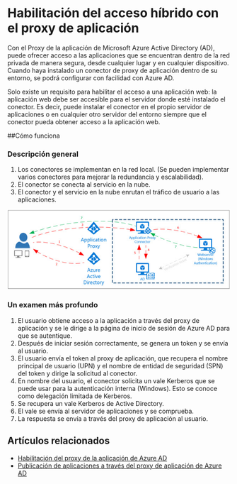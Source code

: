 <properties
	pageTitle="Habilitación del acceso híbrido con el proxy de aplicación| Microsoft Azure"
	description="Habilite el acceso a aplicaciones que se ejecutan dentro de su red privada desde fuera de la red mediante Azure Active Directory."
	services="active-directory"
	documentationCenter=""
	authors="femila"
	manager="stevenpo"
	editor=""/>

<tags
	ms.service="active-directory"
	ms.workload="identity"
	ms.tgt_pltfrm="na"
	ms.devlang="na"
	ms.topic="article"
	ms.date="10/16/2015"
	ms.author="femila"/>

# Habilitación del acceso híbrido con el proxy de aplicación
Con el Proxy de la aplicación de Microsoft Azure Active Directory (AD), puede ofrecer acceso a las aplicaciones que se encuentran dentro de la red privada de manera segura, desde cualquier lugar y en cualquier dispositivo. Cuando haya instalado un conector de proxy de aplicación dentro de su entorno, se podrá configurar con facilidad con Azure AD.

Solo existe un requisito para habilitar el acceso a una aplicación web: la aplicación web debe ser accesible para el servidor donde esté instalado el conector. Es decir, puede instalar el conector en el propio servidor de aplicaciones o en cualquier otro servidor del entorno siempre que el conector pueda obtener acceso a la aplicación web.

##Cómo funciona
### Descripción general
1. Los conectores se implementan en la red local. (Se pueden implementar varios conectores para mejorar la redundancia y escalabilidad).
2. El conector se conecta al servicio en la nube.
3. El conector y el servicio en la nube enrutan el tráfico de usuario a las aplicaciones.

 ![Diagrama del proxy de aplicación de Azure AD](./media/active-directory-appssoaccess-whatis/azureappproxxy.png)

### Un examen más profundo
1. El usuario obtiene acceso a la aplicación a través del proxy de aplicación y se le dirige a la página de inicio de sesión de Azure AD para que se autentique.
2. Después de iniciar sesión correctamente, se genera un token y se envía al usuario.
3. El usuario envía el token al proxy de aplicación, que recupera el nombre principal de usuario (UPN) y el nombre de entidad de seguridad (SPN) del token y dirige la solicitud al conector.
4. En nombre del usuario, el conector solicita un vale Kerberos que se puede usar para la autenticación interna (Windows). Esto se conoce como delegación limitada de Kerberos.
5. Se recupera un vale Kerberos de Active Directory.
6. El vale se envía al servidor de aplicaciones y se comprueba.
7. La respuesta se envía a través del proxy de aplicación al usuario.

## Artículos relacionados
- [Habilitación del proxy de la aplicación de Azure AD](active-directory-application-proxy-enable.md#step-1-enable-application-proxy-in-azure-ad)
- [Publicación de aplicaciones a través del proxy de aplicación de Azure AD](active-directory-application-proxy-publish.md)

<!---HONumber=Oct15_HO4-->